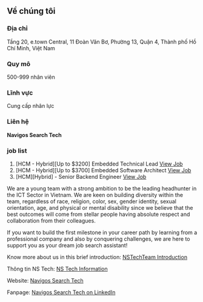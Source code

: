 ## Về chúng tôi
### Địa chỉ
Tầng 20, e.town Central, 11 Đoàn Văn Bơ, Phường 13, Quận 4, Thành phố Hồ Chí Minh, Việt Nam

### Quy mô
500-999 nhân viên

### Lĩnh vực
Cung cấp nhân lực

### Liên hệ
**Navigos Search Tech**

### job list ###
1. [HCM - Hybrid][Up to $3200] Embedded Technical Lead [View Job](https://www.vietnamworks.com/hcm-hybrid-up-to-3200-embedded-technical-lead-1704434-jv?utm_source_navi=CompanyProfileBasic&utm_medium_navi=JobList&utm_campaign_navi=JobTitle)
2. [HCM - Hybrid][Up to $3700] Embedded Software Architect [View Job](https://www.vietnamworks.com/hcm-hybrid-up-to-3700-embedded-software-architect-1704331-jv?utm_source_navi=CompanyProfileBasic&utm_medium_navi=JobList&utm_campaign_navi=JobTitle)
3. [HCM][Hybrid] - Senior Backend Engineer [View Job](https://www.vietnamworks.com/hcm-hybrid-senior-backend-engineer-1704277-jv?utm_source_navi=CompanyProfileBasic&utm_medium_navi=JobList&utm_campaign_navi=JobTitle)


We are a young team with a strong ambition to be the leading headhunter in the ICT Sector in Vietnam. We are keen on building diversity within the team, regardless of race, religion, color, sex, gender identity, sexual orientation, age, and physical or mental disability since we believe that the best outcomes will come from stellar people having absolute respect and collaboration from their colleagues.

If you want to build the first milestone in your career path by learning from a professional company and also by conquering challenges, we are here to support you as your dream job search assistant!

Know more about us in this brief introduction: [NSTechTeam Introduction](https://tinyurl.com/NSTechTeam)

Thông tin NS Tech: [NS Tech Information](https://lnkd.in/g4VVjWMd)

Website: [Navigos Search Tech](https://navigossearch.com/)

Fanpage: [Navigos Search Tech on LinkedIn](https://lnkd.in/gAMMJb9v)
